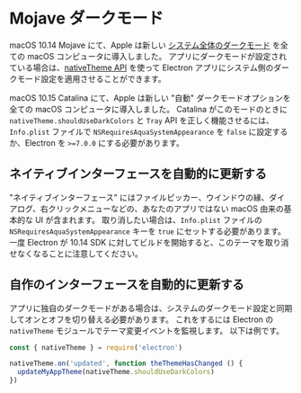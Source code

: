 # Mojave ダークモード

macOS 10.14 Mojave にて、Apple は新しい [システム全体のダークモード](https://developer.apple.com/design/human-interface-guidelines/macos/visual-design/dark-mode/) を全ての macOS コンピュータに導入しました。 アプリにダークモードが設定されている場合は、[nativeTheme API](../api/native-theme.md) を使って Electron アプリにシステム側のダークモード設定を適用させることができます。

macOS 10.15 Catalina にて、Apple は新しい "自動" ダークモードオプションを全ての macOS コンピュータに導入しました。 Catalina がこのモードのときに `nativeTheme.shouldUseDarkColors` と `Tray` API を正しく機能させるには、`Info.plist` ファイルで `NSRequiresAquaSystemAppearance` を `false` に設定するか、Electron を `>=7.0.0` にする必要があります。

## ネイティブインターフェースを自動的に更新する

"ネイティブインターフェース" にはファイルピッカー、ウインドウの縁、ダイアログ、右クリックメニューなどの、あなたのアプリではない macOS 由来の基本的な UI が含まれます。 取り消したい場合は、`Info.plist` ファイルの `NSRequiresAquaSystemAppearance` キーを `true` にセットする必要があります。 一度 Electron が 10.14 SDK に対してビルドを開始すると、このテーマを取り消せなくなることに注意してください。

## 自作のインターフェースを自動的に更新する

アプリに独自のダークモードがある場合は、システムのダークモード設定と同期してオンとオフを切り替える必要があります。 これをするには Electron の `nativeTheme` モジュールでテーマ変更イベントを監視します。 以下は例です。

```js
const { nativeTheme } = require('electron')

nativeTheme.on('updated', function theThemeHasChanged () {
  updateMyAppTheme(nativeTheme.shouldUseDarkColors)
})
```